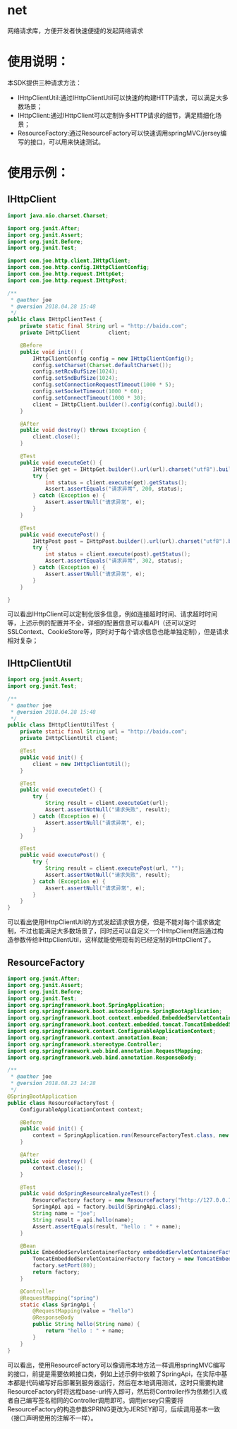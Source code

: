 # net
网络请求库，方便开发者快速便捷的发起网络请求

# 使用说明：
本SDK提供三种请求方法：
- IHttpClientUtil:通过IHttpClientUtil可以快速的构建HTTP请求，可以满足大多数场景；
- IHttpClient:通过IHttpClient可以定制许多HTTP请求的细节，满足精细化场景；
- ResourceFactory:通过ResourceFactory可以快速调用springMVC/jersey编写的接口，可以用来快速测试。

# 使用示例：
## IHttpClient
```java
import java.nio.charset.Charset;

import org.junit.After;
import org.junit.Assert;
import org.junit.Before;
import org.junit.Test;

import com.joe.http.client.IHttpClient;
import com.joe.http.config.IHttpClientConfig;
import com.joe.http.request.IHttpGet;
import com.joe.http.request.IHttpPost;

/**
 * @author joe
 * @version 2018.04.28 15:48
 */
public class IHttpClientTest {
    private static final String url = "http://baidu.com";
    private IHttpClient         client;

    @Before
    public void init() {
        IHttpClientConfig config = new IHttpClientConfig();
        config.setCharset(Charset.defaultCharset());
        config.setRcvBufSize(1024);
        config.setSndBufSize(1024);
        config.setConnectionRequestTimeout(1000 * 5);
        config.setSocketTimeout(1000 * 60);
        config.setConnectTimeout(1000 * 30);
        client = IHttpClient.builder().config(config).build();
    }

    @After
    public void destroy() throws Exception {
        client.close();
    }

    @Test
    public void executeGet() {
        IHttpGet get = IHttpGet.builder().url(url).charset("utf8").build();
        try {
            int status = client.execute(get).getStatus();
            Assert.assertEquals("请求异常", 200, status);
        } catch (Exception e) {
            Assert.assertNull("请求异常", e);
        }
    }

    @Test
    public void executePost() {
        IHttpPost post = IHttpPost.builder().url(url).charset("utf8").build();
        try {
            int status = client.execute(post).getStatus();
            Assert.assertEquals("请求异常", 302, status);
        } catch (Exception e) {
            Assert.assertNull("请求异常", e);
        }
    }

}
```
可以看出IHttpClient可以定制化很多信息，例如连接超时时间、请求超时时间等，上述示例的配置并不全，详细的配置信息可以看API（还可以定时SSLContext、CookieStore等，同时对于每个请求信息也能单独定制），但是请求相对复杂；

## IHttpClientUtil
```java
import org.junit.Assert;
import org.junit.Test;

/**
 * @author joe
 * @version 2018.04.28 15:48
 */
public class IHttpClientUtilTest {
    private static final String url = "http://baidu.com";
    private IHttpClientUtil client;

    @Test
    public void init() {
        client = new IHttpClientUtil();
    }

    @Test
    public void executeGet() {
        try {
            String result = client.executeGet(url);
            Assert.assertNotNull("请求失败", result);
        } catch (Exception e) {
            Assert.assertNull("请求异常", e);
        }
    }

    @Test
    public void executePost() {
        try {
            String result = client.executePost(url, "");
            Assert.assertNotNull("请求失败", result);
        } catch (Exception e) {
            Assert.assertNull("请求异常", e);
        }
    }
}

```
可以看出使用IHttpClientUtil的方式发起请求很方便，但是不能对每个请求做定制，不过也能满足大多数场景了，同时还可以自定义一个IHttpClient然后通过构造参数传给IHttpClientUtil，这样就能使用现有的已经定制的IHttpClient了。

## ResourceFactory
```java
import org.junit.After;
import org.junit.Assert;
import org.junit.Before;
import org.junit.Test;
import org.springframework.boot.SpringApplication;
import org.springframework.boot.autoconfigure.SpringBootApplication;
import org.springframework.boot.context.embedded.EmbeddedServletContainerFactory;
import org.springframework.boot.context.embedded.tomcat.TomcatEmbeddedServletContainerFactory;
import org.springframework.context.ConfigurableApplicationContext;
import org.springframework.context.annotation.Bean;
import org.springframework.stereotype.Controller;
import org.springframework.web.bind.annotation.RequestMapping;
import org.springframework.web.bind.annotation.ResponseBody;

/**
 * @author joe
 * @version 2018.08.23 14:28
 */
@SpringBootApplication
public class ResourceFactoryTest {
    ConfigurableApplicationContext context;

    @Before
    public void init() {
        context = SpringApplication.run(ResourceFactoryTest.class, new String[0]);
    }

    @After
    public void destroy() {
        context.close();
    }

    @Test
    public void doSpringResourceAnalyzeTest() {
        ResourceFactory factory = new ResourceFactory("http://127.0.0.1", ResourceType.SPRING);
        SpringApi api = factory.build(SpringApi.class);
        String name = "joe";
        String result = api.hello(name);
        Assert.assertEquals(result, "hello : " + name);
    }

    @Bean
    public EmbeddedServletContainerFactory embeddedServletContainerFactory() {
        TomcatEmbeddedServletContainerFactory factory = new TomcatEmbeddedServletContainerFactory();
        factory.setPort(80);
        return factory;
    }

    @Controller
    @RequestMapping("spring")
    static class SpringApi {
        @RequestMapping(value = "hello")
        @ResponseBody
        public String hello(String name) {
            return "hello : " + name;
        }
    }
}
```

可以看出，使用ResourceFactory可以像调用本地方法一样调用springMVC编写的接口，前提是需要依赖接口类，例如上述示例中依赖了SpringApi，在实际中基本都是代码编写好后部署到服务器运行，然后在本地调用测试，这时只需要构建ResourceFactory时将远程base-url传入即可，然后将Controller作为依赖引入或者自己编写签名相同的Controller调用即可。调用jersey只需要将ResourceFactory的构造参数SPRING更改为JERSEY即可，后续调用基本一致（接口声明使用的注解不一样）。